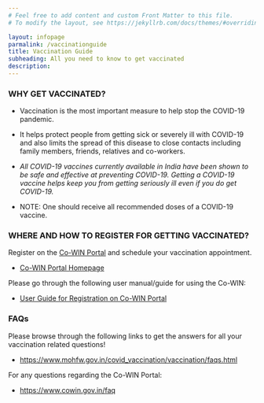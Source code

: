 ```yaml
---
# Feel free to add content and custom Front Matter to this file.
# To modify the layout, see https://jekyllrb.com/docs/themes/#overriding-theme-defaults

layout: infopage
parmalink: /vaccinationguide
title: Vaccination Guide
subheading: All you need to know to get vaccinated
description:
---
```


### WHY GET VACCINATED?

- Vaccination is the most important measure to help stop the COVID-19 pandemic.  

- It helps protect people from getting sick or severely ill with COVID-19 and also limits the spread of this disease to close contacts including family members, friends, relatives and co-workers.  

- *All COVID-19 vaccines currently available in India have been shown to be safe and effective at preventing COVID-19. Getting a COVID-19 vaccine helps keep you from getting seriously ill even if you do get COVID-19.*   
- NOTE: One should receive all recommended doses of a COVID-19 vaccine.  
 

### WHERE AND HOW TO REGISTER FOR GETTING VACCINATED?

Register on the [Co-WIN Portal](https://www.cowin.gov.in/home) and schedule your vaccination appointment. 

- [Co-WIN Portal Homepage](https://www.cowin.gov.in/home) 

Please go through the following user manual/guide for using the Co-WIN:                   

-  [User Guide for Registration on Co-WIN Portal](https://prod-cdn.preprod.co-vin.in/assets/pdf/User_Guide_Citizen%20registration_18+.pdf) 


### FAQs

Please browse through the following links to get the answers for all your vaccination related questions!     

- https://www.mohfw.gov.in/covid_vaccination/vaccination/faqs.html

For any questions regarding the Co-WIN Portal:    

- https://www.cowin.gov.in/faq